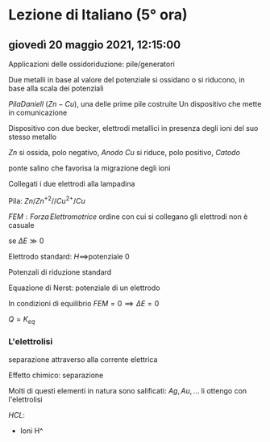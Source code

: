 # Lezione di Italiano (5° ora)

## giovedì 20 maggio 2021, 12:15:00


Applicazioni delle ossidoriduzione:
pile/generatori

Due metalli in base al valore del potenziale si ossidano o si riducono, in base alla scala dei potenziali

$Pila Daniell$ ($Zn-Cu$), una delle prime pile costruite
Un dispositivo che mette in comunicazione  

Dispositivo con due becker, elettrodi metallici in presenza degli ioni del suo stesso metallo

$Zn$ si ossida, polo negativo, $Anodo$
$Cu$ si riduce, polo positivo, $Catodo$

ponte salino che favorisa la migrazione degli ioni

Collegati i due elettrodi alla lampadina


Pila:
$Zn/Zn^{+2}//Cu^{2+}/Cu$


$FEM:Forza\,Elettromotrice$
ordine con cui si collegano gli elettrodi non è casuale

se $\Delta E \gg0$


Elettrodo standard: $H \implies$potenziale 0 



Potenzali di riduzione standard


Equazione di Nerst: potenziale di un elettrodo

In condizioni di equilibrio 
$FEM=0\implies \Delta E=0$

$Q=K_{eq}$




### L'elettrolisi
separazione attraverso alla corrente elettrica



Effetto chimico: separazione

Molti di questi elementi in natura sono salificati: $Ag,Au,...$
li ottengo con l'elettrolisi

$HCL$:
* Ioni H^
<!--stackedit_data:
eyJoaXN0b3J5IjpbLTEyNzc1MzA1MzEsLTE2ODM5ODcxOTYsNz
I1NTMxMTAwLC05MzU0NTM5MDRdfQ==
-->